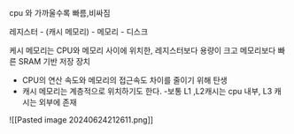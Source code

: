 
cpu 와 가까울수록 빠름,비싸짐


레지스터 - (캐시 메모리) - 메모리 - 디스크

케시 메모리는 CPU와 메모리 사이에 위치한, 레지스터보다 용량이 크고 메모리보다 빠른 SRAM 기반 저장 장치
- CPU의 연산 속도와 메모리의 접근속도 차이를 줄이기 위해 탄생
- 캐시 메모리는 계층적으로 위치하기도 한다.
-보통 L1 ,L2캐시는 cpu 내부, L3 캐시는 외부에 존재

![[Pasted image 20240624212611.png]]

